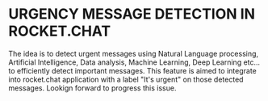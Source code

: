 # URGENCY MESSAGE DETECTION IN ROCKET.CHAT
The idea is to detect urgent messages using Natural Language processing, Artificial Intelligence, Data analysis, Machine Learning, Deep Learning etc... to efficiently detect important messages. 
This feature is aimed to integrate into rocket.chat application with a label "It's urgent" on those detected messages. Lookign forward to progress this issue.
